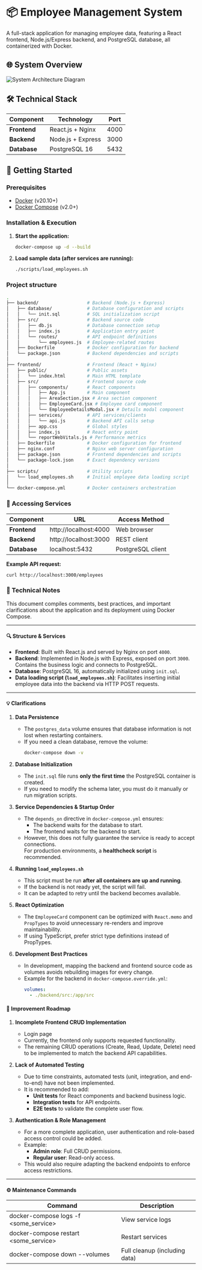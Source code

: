# 📦 Employee Management System

A full-stack application for managing employee data, featuring a React frontend, Node.js/Express backend, and PostgreSQL database, all containerized with Docker.

## 🌐 System Overview

![System Architecture Diagram](./Architecture_diagram.png)

## 🛠️ Technical Stack

| Component       | Technology               | Port  |
|-----------------|--------------------------|-------|
| **Frontend**    | React.js + Nginx         | 4000  |
| **Backend**     | Node.js + Express        | 3000  |
| **Database**    | PostgreSQL 16            | 5432  |

## 🚀 Getting Started

### Prerequisites

- [Docker](https://docs.docker.com/get-docker/) (v20.10+)
- [Docker Compose](https://docs.docker.com/compose/install/) (v2.0+)

### Installation & Execution

1. **Start the application:**
   ```bash
   docker-compose up -d --build
2. **Load sample data (after services are running):**
   ```bash
   ./scripts/load_employees.sh

### Project structure

```bash
.
├── backend/                  # Backend (Node.js + Express)
│   ├── database/             # Database configuration and scripts
│   │   └── init.sql          # SQL initialization script
│   ├── src/                  # Backend source code
│   │   ├── db.js             # Database connection setup
│   │   ├── index.js          # Application entry point
│   │   └── routes/           # API endpoint definitions
│   │       └── employees.js  # Employee-related routes
│   ├── Dockerfile            # Docker configuration for backend
│   └── package.json          # Backend dependencies and scripts
│
├── frontend/                 # Frontend (React + Nginx)
│   ├── public/               # Public assets
│   │   └── index.html        # Main HTML template
│   ├── src/                  # Frontend source code
│   │   ├── components/       # React components
│   │   │   ├── App.js        # Main component
│   │   │   ├── AreaSection.jsx # Area section component
│   │   │   ├── EmployeeCard.jsx # Employee card component
│   │   │   └── EmployeeDetailsModal.jsx # Details modal component
│   │   ├── services/         # API services/clients
│   │   │   └── api.js        # Backend API calls setup
│   │   ├── app.css           # Global styles
│   │   ├── index.js          # React entry point
│   │   └── reportWebVitals.js # Performance metrics
│   ├── Dockerfile            # Docker configuration for frontend
│   ├── nginx.conf            # Nginx web server configuration
│   ├── package.json          # Frontend dependencies and scripts
│   └── package-lock.json     # Exact dependency versions
│
├── scripts/                  # Utility scripts
│   └── load_employees.sh     # Initial employee data loading script
│
└── docker-compose.yml        # Docker containers orchestration
```
### 🔌 Accessing Services

| Component       | URL                      | Access Method     |
|-----------------|--------------------------|------------------ |
| **Frontend**    | http://localhost:4000    | Web browser       |
| **Backend**     | http://localhost:3000    | REST client       |
| **Database**    | localhost:5432           | PostgreSQL client |



**Example API request:**
  ```bash
  curl http://localhost:3000/employees
  ```

### 📓 Technical Notes

This document compiles comments, best practices, and important clarifications about the application and its deployment using Docker Compose.

---

#### 🔍 Structure & Services

- **Frontend**: Built with React.js and served by Nginx on port `4000`.
- **Backend**: Implemented in Node.js with Express, exposed on port `3000`.  
  Contains the business logic and connects to PostgreSQL.
- **Database**: PostgreSQL 16, automatically initialized using `init.sql`.
- **Data loading script (`load_employees.sh`)**: Facilitates inserting initial employee data into the backend via HTTP POST requests.

---

#### 💡 Clarifications

1. **Data Persistence**
   - The `postgres_data` volume ensures that database information is not lost when restarting containers.
   - If you need a clean database, remove the volume:
     ```bash
     docker-compose down -v
     ```

2. **Database Initialization**
   - The `init.sql` file runs **only the first time** the PostgreSQL container is created.
   - If you need to modify the schema later, you must do it manually or run migration scripts.

3. **Service Dependencies & Startup Order**
   - The `depends_on` directive in `docker-compose.yml` ensures:
     - The backend waits for the database to start.
     - The frontend waits for the backend to start.
   - However, this does not fully guarantee the service is ready to accept connections.  
     For production environments, a **healthcheck script** is recommended.

4. **Running `load_employees.sh`**
   - This script must be run **after all containers are up and running**.
   - If the backend is not ready yet, the script will fail.
   - It can be adapted to retry until the backend becomes available.

5. **React Optimization**
   - The `EmployeeCard` component can be optimized with `React.memo` and `PropTypes` to avoid unnecessary re-renders and improve maintainability.
   - If using TypeScript, prefer strict type definitions instead of PropTypes.

6. **Development Best Practices**
   - In development, mapping the backend and frontend source code as volumes avoids rebuilding images for every change.
   - Example for the backend in `docker-compose.override.yml`:
     ```yaml
     volumes:
       - ./backend/src:/app/src
     ```

#### 📝 Improvement Roadmap

1. **Incomplete Frontend CRUD Implementation**
   - Login page
   - Currently, the frontend only supports requested functionality.
   - The remaining CRUD operations (Create, Read, Update, Delete) need to be implemented to match the backend API capabilities.

2. **Lack of Automated Testing**
   - Due to time constraints, automated tests (unit, integration, and end-to-end) have not been implemented.
   - It is recommended to add:
     - **Unit tests** for React components and backend business logic.
     - **Integration tests** for API endpoints.
     - **E2E tests** to validate the complete user flow.

3. **Authentication & Role Management**
   - For a more complete application, user authentication and role-based access control could be added.
   - Example:
     - **Admin role**: Full CRUD permissions.
     - **Regular user**: Read-only access.
   - This would also require adapting the backend endpoints to enforce access restrictions.

---

#### ⚙️ Maintenance Commands
| Command                               | Description                   |
|---------------------------------------|-------------------------------|
| docker-compose logs -f <some_service> | View service logs             |
| docker-compose restart <some_service> | Restart services              |
| docker-compose down --volumes         | Full cleanup (including data) |